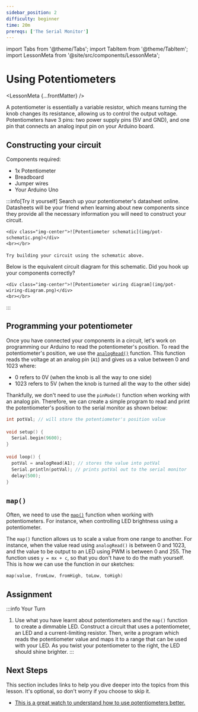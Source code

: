 ```yaml
---
sidebar_position: 2
difficulty: beginner
time: 20m
prereqs: ['The Serial Monitor']
---
```


import Tabs from '@theme/Tabs';
import TabItem from '@theme/TabItem';
import LessonMeta from '@site/src/components/LessonMeta';

# Using Potentiometers

<LessonMeta {...frontMatter} />

A potentiometer is essentially a variable resistor, which means turning the knob changes its resistance, allowing us to control the output voltage. Potentiometers have 3 pins: two power supply pins (5V and GND), and one pin that connects an analog input pin on your Arduino board. 

## Constructing your circuit

Components required:
- 1x Potentiometer
- Breadboard
- Jumper wires
- Your Arduino Uno

:::info[Try it yourself]
<Tabs>
  <TabItem value="problem" label="Problem">
    Search up your potentiometer's datasheet online. Datasheets will be your friend when learning about new components since they provide all the necessary information you will need to construct your circuit. 
    
    <div class="img-center">![Potentiometer schematic](img/pot-schematic.png)</div>
    <br></br>

    Try building your circuit using the schematic above.
  </TabItem>
  <TabItem value="solution" label="Solution">
    Below is the equivalent circuit diagram for this schematic. Did you hook up your components correctly?

    <div class="img-center">![Potentiometer wiring diagram](img/pot-wiring-diagram.png)</div>
    <br></br>
  </TabItem>
</Tabs>
:::

## Programming your potentiometer

Once you have connected your components in a circuit, let's work on programming our Arduino to read the potentiometer's position. To read the potentiometer's position, we use the [`analogRead()`](https://docs.arduino.cc/language-reference/en/functions/analog-io/analogRead/) function. This function reads the voltage at an analog pin (`A1`) and gives us a value between 0 and 1023 where:

- 0 refers to 0V (when the knob is all the way to one side)
- 1023 refers to 5V (when the knob is turned all the way to the other side)

Thankfully, we don't need to use the `pinMode()` function when working with an analog pin. Therefore, we can create a simple program to read and print the potentiometer's position to the serial monitor as shown below:

```cpp
int potVal; // will store the potentiometer's position value

void setup() {
  Serial.begin(9600);
}

void loop() {
  potVal = analogRead(A1); // stores the value into potVal
  Serial.println(potVal); // prints potVal out to the serial monitor
  delay(500); 
}
```

## `map()` 

Often, we need to use the [`map()`](https://docs.arduino.cc/language-reference/en/functions/math/map/) function when working with potentiometers. For instance, when controlling LED brightness using a potentiometer. 

The `map()` function allows us to scale a value from one range to another. For instance, when the value read using `analogRead()` is between 0 and 1023, and the value to be output to an LED using PWM is between 0 and 255. The function uses `y = mx + c`, so that you don't have to do the math yourself. This is how we can use the function in our sketches:

```cpp
map(value, fromLow, fromHigh, toLow, toHigh)
```

## Assignment 

:::info Your Turn
1. Use what you have learnt about potentiometers and the `map()` function to create a dimmable LED. Construct a circuit that uses a potentiometer, an LED and a current-limiting resistor. Then, write a program which reads the potentiometer value and maps it to a range that can be used with your LED. As you twist your potentiometer to the right, the LED should shine brighter. 
:::

## Next Steps

This section includes links to help you dive deeper into the topics from this lesson. It's optional, so don't worry if you choose to skip it.

- [This is a great watch to understand how to use potentiometers better.](https://www.youtube.com/watch?v=Wa8CjGsOFzY&pp=0gcJCfwAo7VqN5tD)
